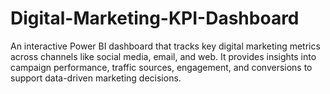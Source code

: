 # Digital-Marketing-KPI-Dashboard
An interactive Power BI dashboard that tracks key digital marketing metrics across channels like social media, email, and web. It provides insights into campaign performance, traffic sources, engagement, and conversions to support data-driven marketing decisions.
